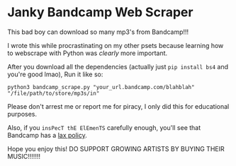 # Janky Bandcamp Web Scraper

This bad boy can download so many mp3's from Bandcamp!!!

I wrote this while procrastinating on my other psets because learning how to webscrape with Python was *clearly* more important.

After you download all the dependencies (actually just `pip install bs4` and you're good lmao), Run it like so:
```
python3 bandcamp_scrape.py "your_url.bandcamp.com/blahblah" "/file/path/to/store/mp3s/in"
```

Please don't arrest me or report me for piracy, I only did this for educational purposes.

Also, if you `insPecT thE ElEmenTS` carefully enough, you'll see that Bandcamp has a [lax policy](https://bandcamp.com/zendesk/help/audio_basics#steal).

Hope you enjoy this! DO SUPPORT GROWING ARTISTS BY BUYING THEIR MUSIC!!!!!!!
